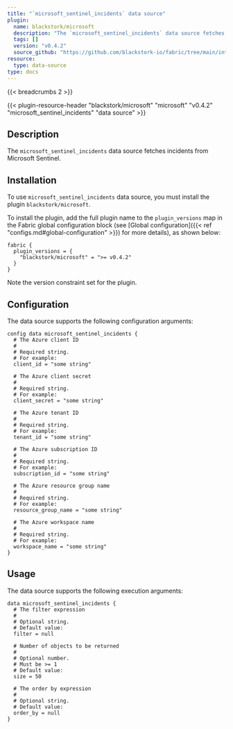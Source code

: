 ```yaml
---
title: "`microsoft_sentinel_incidents` data source"
plugin:
  name: blackstork/microsoft
  description: "The `microsoft_sentinel_incidents` data source fetches incidents from Microsoft Sentinel"
  tags: []
  version: "v0.4.2"
  source_github: "https://github.com/blackstork-io/fabric/tree/main/internal/microsoft/"
resource:
  type: data-source
type: docs
---
```


{{< breadcrumbs 2 >}}

{{< plugin-resource-header "blackstork/microsoft" "microsoft" "v0.4.2" "microsoft_sentinel_incidents" "data source" >}}

## Description
The `microsoft_sentinel_incidents` data source fetches incidents from Microsoft Sentinel.

## Installation

To use `microsoft_sentinel_incidents` data source, you must install the plugin `blackstork/microsoft`.

To install the plugin, add the full plugin name to the `plugin_versions` map in the Fabric global configuration block (see [Global configuration]({{< ref "configs.md#global-configuration" >}}) for more details), as shown below:

```hcl
fabric {
  plugin_versions = {
    "blackstork/microsoft" = ">= v0.4.2"
  }
}
```

Note the version constraint set for the plugin.

## Configuration

The data source supports the following configuration arguments:

```hcl
config data microsoft_sentinel_incidents {
  # The Azure client ID
  #
  # Required string.
  # For example:
  client_id = "some string"

  # The Azure client secret
  #
  # Required string.
  # For example:
  client_secret = "some string"

  # The Azure tenant ID
  #
  # Required string.
  # For example:
  tenant_id = "some string"

  # The Azure subscription ID
  #
  # Required string.
  # For example:
  subscription_id = "some string"

  # The Azure resource group name
  #
  # Required string.
  # For example:
  resource_group_name = "some string"

  # The Azure workspace name
  #
  # Required string.
  # For example:
  workspace_name = "some string"
}
```

## Usage

The data source supports the following execution arguments:

```hcl
data microsoft_sentinel_incidents {
  # The filter expression
  #
  # Optional string.
  # Default value:
  filter = null

  # Number of objects to be returned
  #
  # Optional number.
  # Must be >= 1
  # Default value:
  size = 50

  # The order by expression
  #
  # Optional string.
  # Default value:
  order_by = null
}
```